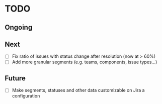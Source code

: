 # TODO

## Ongoing

## Next

- [ ] Fix ratio of issues with status change after resolution (now at > 60%)
- [ ] Add more granular segments (e.g. teams, components, issue types...)

## Future

- [ ] Make segments, statuses and other data customizable on Jira a configuration
